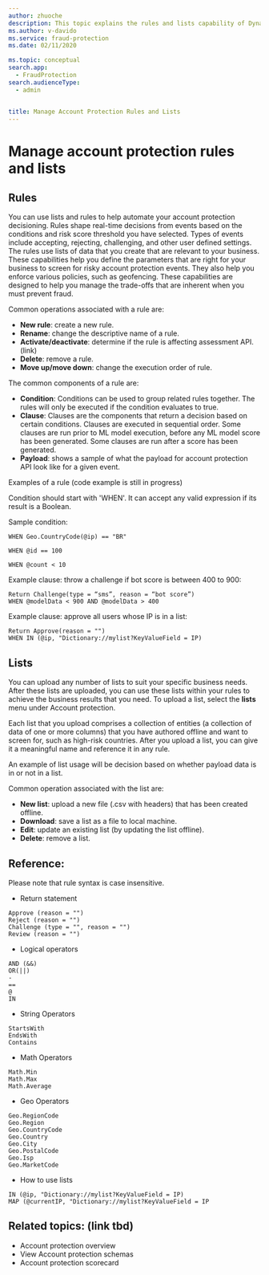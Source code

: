 ```yaml
---
author: zhuoche
description: This topic explains the rules and lists capability of Dynamics 365 Fraud Protection account protection.
ms.author: v-davido
ms.service: fraud-protection
ms.date: 02/11/2020

ms.topic: conceptual
search.app: 
  - FraudProtection
search.audienceType:
  - admin


title: Manage Account Protection Rules and Lists
---
```


# Manage account protection rules and lists

## Rules
You can use lists and rules to help automate your account protection decisioning. Rules shape real-time decisions from events based on the conditions and risk score threshold you have selected. Types of events include accepting, rejecting, challenging, and other user defined settings. The rules use lists of data that you create that are relevant to your business. These capabilities help you define the parameters that are right for your business to screen for risky account protection events. They also help you enforce various policies, such as geofencing. These capabilities are designed to help you manage the trade-offs that are inherent when you must prevent fraud. 

Common operations associated with a rule are:
- **New rule**: create a new rule.
- **Rename**: change the descriptive name of a rule.
- **Activate/deactivate**: determine if the rule is affecting assessment API. (link)
- **Delete**: remove a rule.
- **Move up/move down**: change the execution order of rule.

The common components of a rule are:
- **Condition**: Conditions can be used to group related rules together. The rules will only be executed if the condition evaluates to true. 
- **Clause**: Clauses are the components that return a decision based on certain conditions. Clauses are executed in sequential order. Some clauses are run prior to ML model execution, before any ML model score has been generated. Some clauses are run after a score has been generated.
- **Payload**: shows a sample of what the payload for account protection API look like for a given event. 

Examples of a rule (code example is still in progress) 

Condition should start with 'WHEN'. It can accept any valid expression if its result is a Boolean.

Sample condition:
```
WHEN Geo.CountryCode(@ip) == "BR"

WHEN @id == 100 

WHEN @count < 10 
```
  
Example clause: throw a challenge if bot score is between 400 to 900:

```
Return Challenge(type = “sms”, reason = “bot score”) 
WHEN @modelData < 900 AND @modelData > 400 
```
     
Example clause: approve all users whose IP is in a list:
```
Return Approve(reason = "") 
WHEN IN (@ip, "Dictionary://mylist?KeyValueField = IP)
```

## Lists 

You can upload any number of lists to suit your specific business needs. After these lists are uploaded, you can use these lists within your rules to achieve the business results that you need. To upload a list, select the **lists** menu under Account protection.

Each list that you upload comprises a collection of entities (a collection of data of one or more columns) that you have authored offline and want to screen for, such as high-risk countries. After you upload a list, you can give it a meaningful name and reference it in any rule.

An example of list usage will be decision based on whether payload data is in or not in a list.

Common operation associated with the list are:
- **New list**: upload a new file (.csv with headers) that has been created offline.
- **Download**: save a list as a file to local machine.
- **Edit**: update an existing list (by updating the list offline).
- **Delete**: remove a list.

## Reference: 
Please note that rule syntax is case insensitive.

- Return statement 
```
Approve (reason = "") 
Reject (reason = "") 
Challenge (type = "", reason = "") 
Review (reason = "") 
```
- Logical operators 

```
AND (&&)
OR(||)
-
==
@
IN
```
- String Operators 

```
StartsWith
EndsWith
Contains
```
- Math Operators
```
Math.Min
Math.Max
Math.Average
```
- Geo Operators 
```
Geo.RegionCode
Geo.Region
Geo.CountryCode
Geo.Country
Geo.City
Geo.PostalCode
Geo.Isp
Geo.MarketCode
```
- How to use lists 
```
IN (@ip, "Dictionary://mylist?KeyValueField = IP)      
MAP (@currentIP, "Dictionary://mylist?KeyValueField = IP
```

## Related topics: (link tbd) 
- Account protection overview 
- View Account protection schemas 
- Account protection scorecard 
